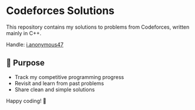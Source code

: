 # Codeforces Solutions

This repository contains my solutions to problems from Codeforces, written mainly in C++.

Handle: [i.anonymous47](https://codeforces.com/profile/i.anonymous47)

## 🚀 Purpose

- Track my competitive programming progress  
- Revisit and learn from past problems  
- Share clean and simple solutions

Happy coding! 🚀
